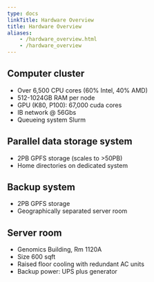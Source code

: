 ```yaml
---
type: docs
linkTitle: Hardware Overview
title: Hardware Overview
aliases:
    - /hardware_overview.html
    - /hardware_overview
---
```



## Computer cluster

* Over 6,500 CPU cores (60% Intel, 40% AMD)
* 512-1024GB RAM per node
* GPU (K80, P100): 67,000 cuda cores
* IB network @ 56Gbs
* Queueing system Slurm

## Parallel data storage system

* 2PB GPFS storage (scales to >50PB)
* Home directories on dedicated system


## Backup system

* 2PB GPFS storage
* Geographically separated server room

## Server room

* Genomics Building, Rm 1120A
* Size 600 sqft
* Raised floor cooling with redundant AC units 
* Backup power: UPS plus generator

